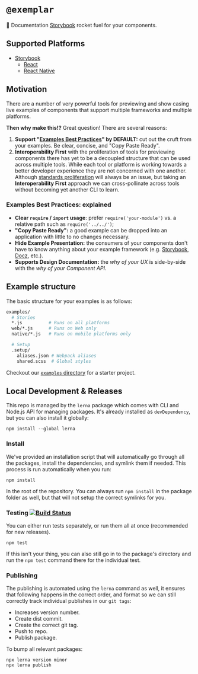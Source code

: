 # `@exemplar`

:rocket: Documentation [Storybook] rocket fuel for your components.

## Supported Platforms

- [Storybook]
  - [React]
  - [React Native]

## Motivation

There are a number of very powerful tools for previewing and show casing live examples of components that support multiple frameworks and multiple platforms.

**Then why make this!?** Great question! There are several reasons:

1. **Support "[Examples Best Practices]" by DEFAULT:** cut out the cruft from
  your examples. Be clear, concise, and "Copy Paste Ready".
2. **Interoperability First** with the proliferation of tools for previewing
  components there has yet to be a decoupled structure that can be used across
  multiple tools. While each tool or platform is working towards a better
  developer experience they are not concerned with one another. Although
  [standards proliferation] will always be an issue, but taking an
  **Interoperability First** approach we can cross-pollinate across tools
  without becoming yet another CLI to learn.

### Examples Best Practices: explained

- **Clear `require` / `import` usage**: prefer `require('your-module')` vs.
  a relative path such as `require('../../')`;
- **"Copy Paste Ready":** a good example can be dropped into an application
  with little to no changes necessary.
- **Hide Example Presentation:** the consumers of your components don't have
  to know anything about your example framework (e.g. [Storybook], [Docz],
  etc.).
- **Supports Design Documentation:** the _why of your UX_ is side-by-side with
  the _why of your Component API._

## Example structure

The basic structure for your examples is as follows:

``` bash
examples/
  # Stories
  *.js          # Runs on all platforms
  web/*.js      # Runs on Web only
  native/*.js   # Runs on mobile platforms only

  # Setup
  .setup/
    aliases.json # Webpack aliases
    shared.scss  # Global styles
```

Checkout our [`examples` directory][examples] for a starter project.

## Local Development & Releases

This repo is managed by the `lerna` package which comes with CLI and
Node.js API for managing packages. It's already installed as `devDependency`,
but you can also install it globally:

```
npm install --global lerna
```

### Install

We've provided an installation script that will automatically go through all
the packages, install the dependencies, and symlink them if needed. This
process is run automatically when you run:

```
npm install
```

In the root of the repository. You can always run `npm install` in the package
folder as well, but that will not setup the correct symlinks for you.

### Testing [![Build Status](https://travis-ci.com/godaddy/exemplar.svg?branch=master)](https://travis-ci.com/godaddy/exemplar)

You can either run tests separately, or run them all at once (recommended for
new releases).

```
npm test
```

If this isn't your thing, you can also still go in to the package's directory
and run the `npm test` command there for the individual test.

### Publishing

The publishing is automated using the `lerna` command as well, it ensures that
following happens in the correct order, and format so we can still correctly
track individual publishes in our `git tags`:

- Increases version number.
- Create dist commit.
- Create the correct git tag.
- Push to repo.
- Publish package.

To bump all relevant packages:

```
npx lerna version minor
npx lerna publish
```

[Storybook]: https://storybook.js.org
[React]: ./packages/storybook-react
[React Native]: ./packages/storybook-react-native

[Examples Best Practices]: #examples-best-practices-explained
[standards proliferation]: https://xkcd.com/927/
[examples]: ./packages/exemplar-samples#readme
[Docz]: https://docz.site
